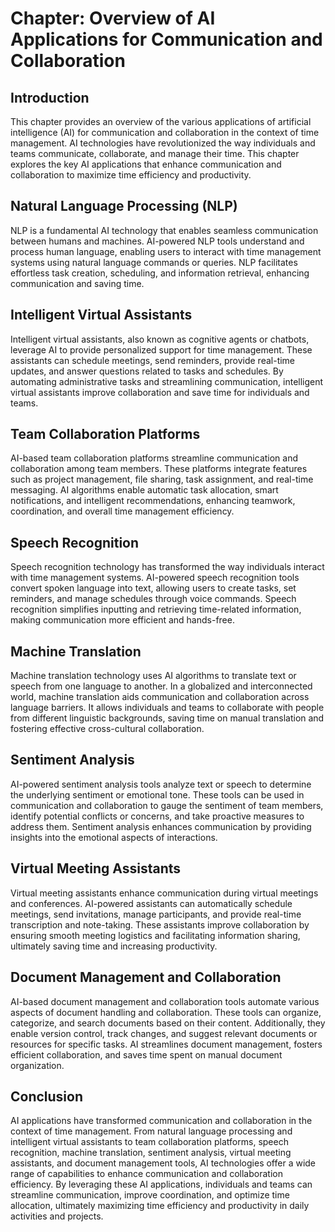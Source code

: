 Chapter: Overview of AI Applications for Communication and Collaboration
========================================================================

Introduction
------------

This chapter provides an overview of the various applications of artificial intelligence (AI) for communication and collaboration in the context of time management. AI technologies have revolutionized the way individuals and teams communicate, collaborate, and manage their time. This chapter explores the key AI applications that enhance communication and collaboration to maximize time efficiency and productivity.

Natural Language Processing (NLP)
---------------------------------

NLP is a fundamental AI technology that enables seamless communication between humans and machines. AI-powered NLP tools understand and process human language, enabling users to interact with time management systems using natural language commands or queries. NLP facilitates effortless task creation, scheduling, and information retrieval, enhancing communication and saving time.

Intelligent Virtual Assistants
------------------------------

Intelligent virtual assistants, also known as cognitive agents or chatbots, leverage AI to provide personalized support for time management. These assistants can schedule meetings, send reminders, provide real-time updates, and answer questions related to tasks and schedules. By automating administrative tasks and streamlining communication, intelligent virtual assistants improve collaboration and save time for individuals and teams.

Team Collaboration Platforms
----------------------------

AI-based team collaboration platforms streamline communication and collaboration among team members. These platforms integrate features such as project management, file sharing, task assignment, and real-time messaging. AI algorithms enable automatic task allocation, smart notifications, and intelligent recommendations, enhancing teamwork, coordination, and overall time management efficiency.

Speech Recognition
------------------

Speech recognition technology has transformed the way individuals interact with time management systems. AI-powered speech recognition tools convert spoken language into text, allowing users to create tasks, set reminders, and manage schedules through voice commands. Speech recognition simplifies inputting and retrieving time-related information, making communication more efficient and hands-free.

Machine Translation
-------------------

Machine translation technology uses AI algorithms to translate text or speech from one language to another. In a globalized and interconnected world, machine translation aids communication and collaboration across language barriers. It allows individuals and teams to collaborate with people from different linguistic backgrounds, saving time on manual translation and fostering effective cross-cultural collaboration.

Sentiment Analysis
------------------

AI-powered sentiment analysis tools analyze text or speech to determine the underlying sentiment or emotional tone. These tools can be used in communication and collaboration to gauge the sentiment of team members, identify potential conflicts or concerns, and take proactive measures to address them. Sentiment analysis enhances communication by providing insights into the emotional aspects of interactions.

Virtual Meeting Assistants
--------------------------

Virtual meeting assistants enhance communication during virtual meetings and conferences. AI-powered assistants can automatically schedule meetings, send invitations, manage participants, and provide real-time transcription and note-taking. These assistants improve collaboration by ensuring smooth meeting logistics and facilitating information sharing, ultimately saving time and increasing productivity.

Document Management and Collaboration
-------------------------------------

AI-based document management and collaboration tools automate various aspects of document handling and collaboration. These tools can organize, categorize, and search documents based on their content. Additionally, they enable version control, track changes, and suggest relevant documents or resources for specific tasks. AI streamlines document management, fosters efficient collaboration, and saves time spent on manual document organization.

Conclusion
----------

AI applications have transformed communication and collaboration in the context of time management. From natural language processing and intelligent virtual assistants to team collaboration platforms, speech recognition, machine translation, sentiment analysis, virtual meeting assistants, and document management tools, AI technologies offer a wide range of capabilities to enhance communication and collaboration efficiency. By leveraging these AI applications, individuals and teams can streamline communication, improve coordination, and optimize time allocation, ultimately maximizing time efficiency and productivity in daily activities and projects.
